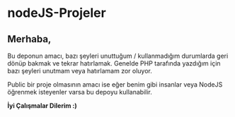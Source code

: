 # nodeJS-Projeler
<h2> Merhaba, </h2>
<p> Bu deponun amacı, bazı şeyleri unuttuğum / kullanmadığım durumlarda geri dönüp bakmak ve tekrar hatırlamak. Genelde PHP tarafında yazdığım için bazı şeyleri unutmam veya hatırlamam zor oluyor. </p>
<p> Public bir proje olmasının amacı ise eğer benim gibi insanlar  veya NodeJS öğrenmek isteyenler varsa bu depoyu kullanabilir. </p>
<b> İyi Çalışmalar Dilerim :) </b>
